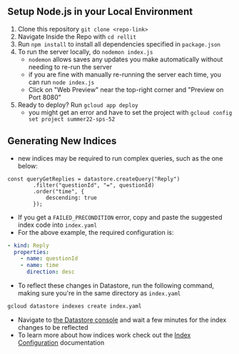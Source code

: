 ## Setup Node.js in your Local Environment
1. Clone this repository `git clone <repo-link>`
2. Navigate Inside the Repo with `cd rellit`
3. Run `npm install` to install all dependencies specified in `package.json`
4. To run the server locally, do `nodemon index.js`
    - `nodemon` allows saves any updates you make automatically without needing to re-run the server
    - if you are fine with manually re-running the server each time, you can run `node index.js`
    - Click on "Web Preview" near the top-right corner and "Preview on Port 8080"
5. Ready to deploy? Run `gcloud app deploy`
    - you might get an error and have to set the project with `gcloud config set project summer22-sps-52`

## Generating New Indices
* new indices may be required to run complex queries, such as the one below:
```node
const queryGetReplies = datastore.createQuery("Reply")
        .filter("questionId", "=", questionId)
        .order("time", {
            descending: true
        });
```
* If you get a `FAILED_PRECONDITION` error, copy and paste the suggested index code into `index.yaml`
* For the above example, the required configuration is:
```yaml
- kind: Reply
  properties:
    - name: questionId
    - name: time
      direction: desc
```
* To reflect these changes in Datastore, run the following command, making sure you're in the same directory as `index.yaml`
```bash
gcloud datastore indexes create index.yaml
```
* Navigate to [the Datastore console](https://console.cloud.google.com/datastore/indexes?authuser=0&project=summer22-sps-52) and wait a few minutes for the index changes to be reflected
* To learn more about how indices work check out the [Index Configuration](https://cloud.google.com/datastore/docs/tools/indexconfig) documentation